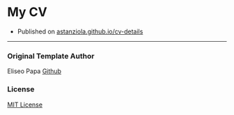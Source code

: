 # My CV

- Published on [astanziola.github.io/cv-details](https://astanziola.github.io/cv-details)

<hr />

### Original Template Author
Eliseo Papa [Github](http://github.com/elipapa)

### License
[MIT License](https://github.com/elipapa/markdown-cv/blob/master/LICENSE)
